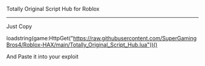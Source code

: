 Totally Original Script Hub for Roblox

_____________________________________
Just Copy

loadstring(game:HttpGet("https://raw.githubusercontent.com/SuperGamingBros4/Roblox-HAX/main/Totally_Original_Script_Hub.lua"))()

And Paste it into your exploit
